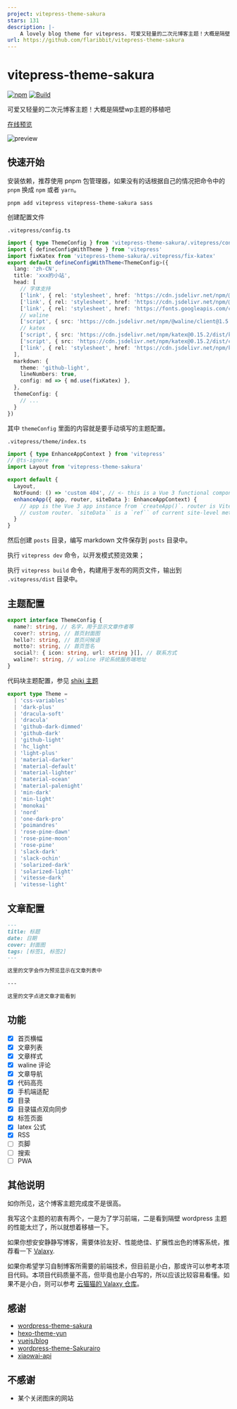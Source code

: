 ```yaml
---
project: vitepress-theme-sakura
stars: 131
description: |-
    A lovely blog theme for vitepress. 可爱又轻量的二次元博客主题！大概是隔壁 wordpress sakura 主题的移植吧
url: https://github.com/flaribbit/vitepress-theme-sakura
---
```


# vitepress-theme-sakura

[![npm](https://img.shields.io/npm/v/vitepress-theme-sakura?logo=npm)](https://www.npmjs.com/package/vitepress-theme-sakura)
[![Build](https://github.com/flaribbit/vitepress-theme-sakura/actions/workflows/build.yml/badge.svg)](https://github.com/flaribbit/vitepress-theme-sakura/actions)

可爱又轻量的二次元博客主题！大概是隔壁wp主题的移植吧

[在线预览](https://flaribbit.github.io/vitepress-theme-sakura/)

![preview](./preview.webp)

## 快速开始

安装依赖，推荐使用 pnpm 包管理器，如果没有的话根据自己的情况把命令中的 `pnpm` 换成 `npm` 或者 `yarn`。

```
pnpm add vitepress vitepress-theme-sakura sass
```

创建配置文件

`.vitepress/config.ts`
```ts
import { type ThemeConfig } from 'vitepress-theme-sakura/.vitepress/config'
import { defineConfigWithTheme } from 'vitepress'
import fixKatex from 'vitepress-theme-sakura/.vitepress/fix-katex'
export default defineConfigWithTheme<ThemeConfig>({
  lang: 'zh-CN',
  title: 'xxx的小站',
  head: [
    // 字体支持
    ['link', { rel: 'stylesheet', href: 'https://cdn.jsdelivr.net/npm/@fortawesome/fontawesome-free@6.0.0/css/regular.min.css' }],
    ['link', { rel: 'stylesheet', href: 'https://cdn.jsdelivr.net/npm/@fortawesome/fontawesome-free@6.0.0/css/all.min.css' }],
    ['link', { rel: 'stylesheet', href: 'https://fonts.googleapis.com/css?family=Noto+Serif+SC' }],
    // waline
    ['script', { src: 'https://cdn.jsdelivr.net/npm/@waline/client@1.5.4/dist/Waline.min.js' }],
    // katex
    ['script', { src: 'https://cdn.jsdelivr.net/npm/katex@0.15.2/dist/katex.min.js' }],
    ['script', { src: 'https://cdn.jsdelivr.net/npm/katex@0.15.2/dist/contrib/auto-render.min.js' }],
    ['link', { rel: 'stylesheet', href: 'https://cdn.jsdelivr.net/npm/katex@0.15.2/dist/katex.min.css' }],
  ],
  markdown: {
    theme: 'github-light',
    lineNumbers: true,
    config: md => { md.use(fixKatex) },
  },
  themeConfig: {
    // ...
  }
})
```

其中 `themeConfig` 里面的内容就是要手动填写的主题配置。

`.vitepress/theme/index.ts`
```ts
import { type EnhanceAppContext } from 'vitepress'
// @ts-ignore
import Layout from 'vitepress-theme-sakura'

export default {
  Layout,
  NotFound: () => 'custom 404', // <- this is a Vue 3 functional component
  enhanceApp({ app, router, siteData }: EnhanceAppContext) {
    // app is the Vue 3 app instance from `createApp()`. router is VitePress'
    // custom router. `siteData`` is a `ref`` of current site-level metadata.
  }
}
```

然后创建 `posts` 目录，编写 markdown 文件保存到 `posts` 目录中。

执行 `vitepress dev` 命令，以开发模式预览效果；

执行 `vitepress build` 命令，构建用于发布的网页文件，输出到 `.vitepress/dist` 目录中。

## 主题配置

```ts
export interface ThemeConfig {
  name?: string, // 名字，用于显示文章作者等
  cover?: string, // 首页封面图
  hello?: string, // 首页问候语
  motto?: string, // 首页签名
  social?: { icon: string, url: string }[], // 联系方式
  waline?: string, // waline 评论系统服务端地址
}
```

代码块主题配置，参见 [shiki 主题](https://github.com/shikijs/shiki/blob/main/docs/themes.md#all-themes)
```ts
export type Theme =
  | 'css-variables'
  | 'dark-plus'
  | 'dracula-soft'
  | 'dracula'
  | 'github-dark-dimmed'
  | 'github-dark'
  | 'github-light'
  | 'hc_light'
  | 'light-plus'
  | 'material-darker'
  | 'material-default'
  | 'material-lighter'
  | 'material-ocean'
  | 'material-palenight'
  | 'min-dark'
  | 'min-light'
  | 'monokai'
  | 'nord'
  | 'one-dark-pro'
  | 'poimandres'
  | 'rose-pine-dawn'
  | 'rose-pine-moon'
  | 'rose-pine'
  | 'slack-dark'
  | 'slack-ochin'
  | 'solarized-dark'
  | 'solarized-light'
  | 'vitesse-dark'
  | 'vitesse-light'
```

## 文章配置
```md
---
title: 标题
date: 日期
cover: 封面图
tags: [标签1, 标签2]
---

这里的文字会作为预览显示在文章列表中

---

这里的文字点进文章才能看到
```

## 功能
- [x] 首页横幅
- [x] 文章列表
- [x] 文章样式
- [x] waline 评论
- [x] 文章导航
- [x] 代码高亮
- [x] 手机端适配
- [x] 目录
- [x] 目录锚点双向同步
- [x] 标签页面
- [x] latex 公式
- [x] RSS
- [ ] 页脚
- [ ] 搜索
- [ ] PWA

## 其他说明
如你所见，这个博客主题完成度不是很高。

我写这个主题的初衷有两个，一是为了学习前端，二是看到隔壁 wordpress 主题的性能太烂了，所以就想着移植一下。

如果你想安安静静写博客，需要体验友好、性能绝佳、扩展性出色的博客系统，推荐看一下 [Valaxy](https://valaxy.site/).

如果你希望学习自制博客所需要的前端技术，但目前是小白，那或许可以参考本项目代码。本项目代码质量不高，但毕竟也是小白写的，所以应该比较容易看懂。如果不是小白，则可以参考 [云猫猫的 Valaxy 仓库](https://github.com/YunYouJun/valaxy)。

## 感谢
- [wordpress-theme-sakura](https://github.com/mashirozx/sakura)
- [hexo-theme-yun](https://github.com/YunYouJun/hexo-theme-yun)
- [vuejs/blog](https://github.com/vuejs/blog)
- [wordpress-theme-Sakurairo](https://github.com/mirai-mamori/Sakurairo)
- [xiaowai-api](https://api.ixiaowai.cn/)

## 不感谢
- 某个关闭图床的网站

